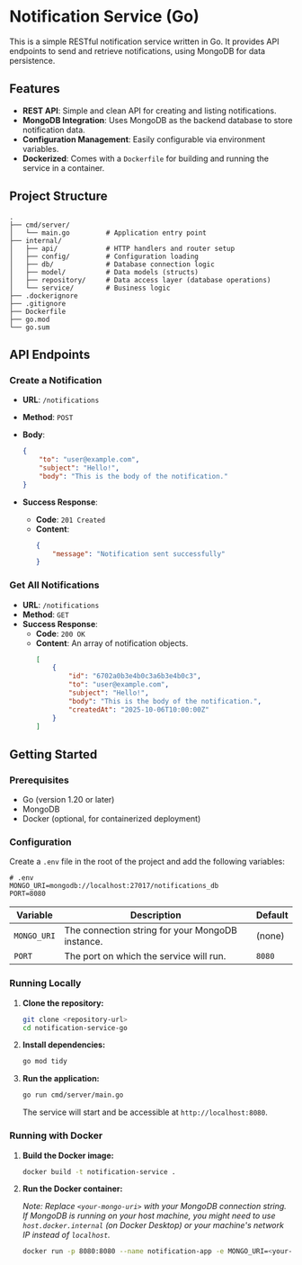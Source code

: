 # Notification Service (Go)

This is a simple RESTful notification service written in Go. It provides API endpoints to send and retrieve notifications, using MongoDB for data persistence.

## Features

*   **REST API**: Simple and clean API for creating and listing notifications.
*   **MongoDB Integration**: Uses MongoDB as the backend database to store notification data.
*   **Configuration Management**: Easily configurable via environment variables.
*   **Dockerized**: Comes with a `Dockerfile` for building and running the service in a container.

## Project Structure

```
.
├── cmd/server/
│   └── main.go         # Application entry point
├── internal/
│   ├── api/            # HTTP handlers and router setup
│   ├── config/         # Configuration loading
│   ├── db/             # Database connection logic
│   ├── model/          # Data models (structs)
│   ├── repository/     # Data access layer (database operations)
│   └── service/        # Business logic
├── .dockerignore
├── .gitignore
├── Dockerfile
├── go.mod
└── go.sum
```

## API Endpoints

### Create a Notification

*   **URL**: `/notifications`
*   **Method**: `POST`
*   **Body**:

    ```json
    {
        "to": "user@example.com",
        "subject": "Hello!",
        "body": "This is the body of the notification."
    }
    ```

*   **Success Response**:
    *   **Code**: `201 Created`
    *   **Content**:
        ```json
        {
            "message": "Notification sent successfully"
        }
        ```

### Get All Notifications

*   **URL**: `/notifications`
*   **Method**: `GET`
*   **Success Response**:
    *   **Code**: `200 OK`
    *   **Content**: An array of notification objects.
        ```json
        [
            {
                "id": "6702a0b3e4b0c3a6b3e4b0c3",
                "to": "user@example.com",
                "subject": "Hello!",
                "body": "This is the body of the notification.",
                "createdAt": "2025-10-06T10:00:00Z"
            }
        ]
        ```

## Getting Started

### Prerequisites

*   Go (version 1.20 or later)
*   MongoDB
*   Docker (optional, for containerized deployment)

### Configuration

Create a `.env` file in the root of the project and add the following variables:

```env
# .env
MONGO_URI=mongodb://localhost:27017/notifications_db
PORT=8080
```

| Variable    | Description                                  | Default |
|-------------|----------------------------------------------|---------|
| `MONGO_URI` | The connection string for your MongoDB instance. | (none)  |
| `PORT`      | The port on which the service will run.      | `8080`  |


### Running Locally

1.  **Clone the repository:**
    ```sh
    git clone <repository-url>
    cd notification-service-go
    ```

2.  **Install dependencies:**
    ```sh
    go mod tidy
    ```

3.  **Run the application:**
    ```sh
    go run cmd/server/main.go
    ```
    The service will start and be accessible at `http://localhost:8080`.

### Running with Docker

1.  **Build the Docker image:**
    ```sh
    docker build -t notification-service .
    ```

2.  **Run the Docker container:**
    
    *Note: Replace `<your-mongo-uri>` with your MongoDB connection string. If MongoDB is running on your host machine, you might need to use `host.docker.internal` (on Docker Desktop) or your machine's network IP instead of `localhost`.*

    ```sh
    docker run -p 8080:8080 --name notification-app -e MONGO_URI=<your-mongo-uri> -d notification-service
    ```